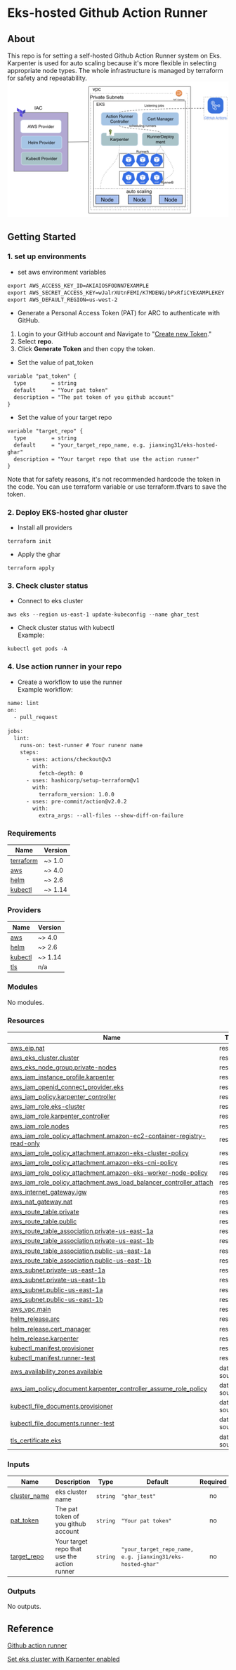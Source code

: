 # Eks-hosted Github Action Runner

## About
This repo is for setting a self-hosted Github Action Runner system on Eks. Karpenter is used for auto scaling because it's more flexible in selecting appropriate node types. The whole infrastructure is managed by terraform for safety and repeatability.
![architect.png](https://github.com/jianxing31/eks-hosted-ghar/blob/main/images/architect.png)
## Getting Started
### 1. set up environments
- set aws environment variables
```shell
export AWS_ACCESS_KEY_ID=AKIAIOSFODNN7EXAMPLE
export AWS_SECRET_ACCESS_KEY=wJalrXUtnFEMI/K7MDENG/bPxRfiCYEXAMPLEKEY
export AWS_DEFAULT_REGION=us-west-2
```
- Generate a Personal Access Token (PAT) for ARC to authenticate with GitHub.

 1.  Login to your GitHub account and Navigate to "[Create new Token](https://github.com/settings/tokens/new)."
 2.  Select  **repo**.
 3. Click **Generate Token** and then copy the token.

- Set the value of pat_token
```shell
variable "pat_token" {
  type        = string
  default     = "Your pat token"
  description = "The pat token of you github account"
}
```

- Set the value of your target repo
```shell
variable "target_repo" {
  type        = string
  default     = "your_target_repo_name, e.g. jianxing31/eks-hosted-ghar"
  description = "Your target repo that use the action runner"
}
```
Note that for safety reasons, it's not recommended hardcode the token in the code. You can use terraform variable or use terraform.tfvars to save the token.

### 2. Deploy EKS-hosted ghar cluster

- Install all providers
```shell
terraform init
```
- Apply the ghar
```shell
terraform apply
```

### 3. Check cluster status

- Connect to eks cluster
```shell
aws eks --region us-east-1 update-kubeconfig --name ghar_test
```
- Check cluster status with kubectl   
Example:
```shell
kubectl get pods -A
```

### 4. Use action runner in your repo

- Create a workflow to use the runner   
Example workflow:
```shell
name: lint
on:
  - pull_request

jobs:
  lint:
    runs-on: test-runner # Your runenr name
    steps:
      - uses: actions/checkout@v3
        with:
          fetch-depth: 0
      - uses: hashicorp/setup-terraform@v1
        with:
          terraform_version: 1.0.0
      - uses: pre-commit/action@v2.0.2
        with:
          extra_args: --all-files --show-diff-on-failure
```

<!-- BEGIN_TF_DOCS -->
### Requirements

| Name | Version |
|------|---------|
| <a name="requirement_terraform"></a> [terraform](#requirement\_terraform) | ~> 1.0 |
| <a name="requirement_aws"></a> [aws](#requirement\_aws) | ~> 4.0 |
| <a name="requirement_helm"></a> [helm](#requirement\_helm) | ~> 2.6 |
| <a name="requirement_kubectl"></a> [kubectl](#requirement\_kubectl) | ~> 1.14 |

### Providers

| Name | Version |
|------|---------|
| <a name="provider_aws"></a> [aws](#provider\_aws) | ~> 4.0 |
| <a name="provider_helm"></a> [helm](#provider\_helm) | ~> 2.6 |
| <a name="provider_kubectl"></a> [kubectl](#provider\_kubectl) | ~> 1.14 |
| <a name="provider_tls"></a> [tls](#provider\_tls) | n/a |

### Modules

No modules.

### Resources

| Name | Type |
|------|------|
| [aws_eip.nat](https://registry.terraform.io/providers/hashicorp/aws/latest/docs/resources/eip) | resource |
| [aws_eks_cluster.cluster](https://registry.terraform.io/providers/hashicorp/aws/latest/docs/resources/eks_cluster) | resource |
| [aws_eks_node_group.private-nodes](https://registry.terraform.io/providers/hashicorp/aws/latest/docs/resources/eks_node_group) | resource |
| [aws_iam_instance_profile.karpenter](https://registry.terraform.io/providers/hashicorp/aws/latest/docs/resources/iam_instance_profile) | resource |
| [aws_iam_openid_connect_provider.eks](https://registry.terraform.io/providers/hashicorp/aws/latest/docs/resources/iam_openid_connect_provider) | resource |
| [aws_iam_policy.karpenter_controller](https://registry.terraform.io/providers/hashicorp/aws/latest/docs/resources/iam_policy) | resource |
| [aws_iam_role.eks-cluster](https://registry.terraform.io/providers/hashicorp/aws/latest/docs/resources/iam_role) | resource |
| [aws_iam_role.karpenter_controller](https://registry.terraform.io/providers/hashicorp/aws/latest/docs/resources/iam_role) | resource |
| [aws_iam_role.nodes](https://registry.terraform.io/providers/hashicorp/aws/latest/docs/resources/iam_role) | resource |
| [aws_iam_role_policy_attachment.amazon-ec2-container-registry-read-only](https://registry.terraform.io/providers/hashicorp/aws/latest/docs/resources/iam_role_policy_attachment) | resource |
| [aws_iam_role_policy_attachment.amazon-eks-cluster-policy](https://registry.terraform.io/providers/hashicorp/aws/latest/docs/resources/iam_role_policy_attachment) | resource |
| [aws_iam_role_policy_attachment.amazon-eks-cni-policy](https://registry.terraform.io/providers/hashicorp/aws/latest/docs/resources/iam_role_policy_attachment) | resource |
| [aws_iam_role_policy_attachment.amazon-eks-worker-node-policy](https://registry.terraform.io/providers/hashicorp/aws/latest/docs/resources/iam_role_policy_attachment) | resource |
| [aws_iam_role_policy_attachment.aws_load_balancer_controller_attach](https://registry.terraform.io/providers/hashicorp/aws/latest/docs/resources/iam_role_policy_attachment) | resource |
| [aws_internet_gateway.igw](https://registry.terraform.io/providers/hashicorp/aws/latest/docs/resources/internet_gateway) | resource |
| [aws_nat_gateway.nat](https://registry.terraform.io/providers/hashicorp/aws/latest/docs/resources/nat_gateway) | resource |
| [aws_route_table.private](https://registry.terraform.io/providers/hashicorp/aws/latest/docs/resources/route_table) | resource |
| [aws_route_table.public](https://registry.terraform.io/providers/hashicorp/aws/latest/docs/resources/route_table) | resource |
| [aws_route_table_association.private-us-east-1a](https://registry.terraform.io/providers/hashicorp/aws/latest/docs/resources/route_table_association) | resource |
| [aws_route_table_association.private-us-east-1b](https://registry.terraform.io/providers/hashicorp/aws/latest/docs/resources/route_table_association) | resource |
| [aws_route_table_association.public-us-east-1a](https://registry.terraform.io/providers/hashicorp/aws/latest/docs/resources/route_table_association) | resource |
| [aws_route_table_association.public-us-east-1b](https://registry.terraform.io/providers/hashicorp/aws/latest/docs/resources/route_table_association) | resource |
| [aws_subnet.private-us-east-1a](https://registry.terraform.io/providers/hashicorp/aws/latest/docs/resources/subnet) | resource |
| [aws_subnet.private-us-east-1b](https://registry.terraform.io/providers/hashicorp/aws/latest/docs/resources/subnet) | resource |
| [aws_subnet.public-us-east-1a](https://registry.terraform.io/providers/hashicorp/aws/latest/docs/resources/subnet) | resource |
| [aws_subnet.public-us-east-1b](https://registry.terraform.io/providers/hashicorp/aws/latest/docs/resources/subnet) | resource |
| [aws_vpc.main](https://registry.terraform.io/providers/hashicorp/aws/latest/docs/resources/vpc) | resource |
| [helm_release.arc](https://registry.terraform.io/providers/hashicorp/helm/latest/docs/resources/release) | resource |
| [helm_release.cert_manager](https://registry.terraform.io/providers/hashicorp/helm/latest/docs/resources/release) | resource |
| [helm_release.karpenter](https://registry.terraform.io/providers/hashicorp/helm/latest/docs/resources/release) | resource |
| [kubectl_manifest.provisioner](https://registry.terraform.io/providers/gavinbunney/kubectl/latest/docs/resources/manifest) | resource |
| [kubectl_manifest.runner-test](https://registry.terraform.io/providers/gavinbunney/kubectl/latest/docs/resources/manifest) | resource |
| [aws_availability_zones.available](https://registry.terraform.io/providers/hashicorp/aws/latest/docs/data-sources/availability_zones) | data source |
| [aws_iam_policy_document.karpenter_controller_assume_role_policy](https://registry.terraform.io/providers/hashicorp/aws/latest/docs/data-sources/iam_policy_document) | data source |
| [kubectl_file_documents.provisioner](https://registry.terraform.io/providers/gavinbunney/kubectl/latest/docs/data-sources/file_documents) | data source |
| [kubectl_file_documents.runner-test](https://registry.terraform.io/providers/gavinbunney/kubectl/latest/docs/data-sources/file_documents) | data source |
| [tls_certificate.eks](https://registry.terraform.io/providers/hashicorp/tls/latest/docs/data-sources/certificate) | data source |

### Inputs

| Name | Description | Type | Default | Required |
|------|-------------|------|---------|:--------:|
| <a name="input_cluster_name"></a> [cluster\_name](#input\_cluster\_name) | eks cluster name | `string` | `"ghar_test"` | no |
| <a name="input_pat_token"></a> [pat\_token](#input\_pat\_token) | The pat token of you github account | `string` | `"Your pat token"` | no |
| <a name="input_target_repo"></a> [target\_repo](#input\_target\_repo) | Your target repo that use the action runner | `string` | `"your_target_repo_name, e.g. jianxing31/eks-hosted-ghar"` | no |

### Outputs

No outputs.
<!-- END_TF_DOCS -->

## Reference
[Github action runner](https://github.com/actions/actions-runner-controller/blob/master/docs/quickstart.md)

[Set eks cluster with Karpenter enabled](https://github.com/antonputra/tutorials/tree/main/lessons/114)
